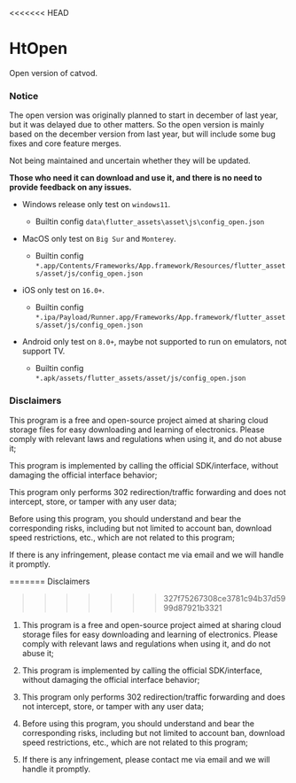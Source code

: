 <<<<<<< HEAD
# HtOpen
Open version of catvod.

### **Notice**

The open version was originally planned to start in december of last year, but it was delayed due to other matters. So the open version is mainly based on the december version from last year, but will include some bug fixes and core feature merges.

Not being maintained and uncertain whether they will be updated.

**Those who need it can download and use it, and there is no need to provide feedback on any issues.**


- Windows release only test on `windows11`.
  
  - Builtin config `data\flutter_assets\asset\js\config_open.json`
- MacOS only test on `Big Sur` and `Monterey`.

  - Builtin config `*.app/Contents/Frameworks/App.framework/Resources/flutter_assets/asset/js/config_open.json`
- iOS only test on `16.0+`.

  - Builtin config `*.ipa/Payload/Runner.app/Frameworks/App.framework/flutter_assets/asset/js/config_open.json` 
- Android only test on `8.0+`, maybe not supported to run on emulators, not support TV.

  - Builtin config `*.apk/assets/flutter_assets/asset/js/config_open.json` 

 ### **Disclaimers**                                                
This program is a free and open-source project aimed at sharing cloud storage files for easy downloading and learning of electronics. Please comply with relevant laws and regulations when using it, and do not abuse it;

This program is implemented by calling the official SDK/interface, without damaging the official interface behavior;

This program only performs 302 redirection/traffic forwarding and does not intercept, store, or tamper with any user data;

Before using this program, you should understand and bear the corresponding risks, including but not limited to account ban, download speed restrictions, etc., which are not related to this program;

If there is any infringement, please contact me via email and we will handle it promptly.

=======
                                                             Disclaimers
>>>>>>> 327f75267308ce3781c94b37d5999d87921b3321

1. This program is a free and open-source project aimed at sharing cloud storage files for easy downloading and learning of electronics. Please comply with relevant laws and regulations when using it, and do not abuse it;



2. This program is implemented by calling the official SDK/interface, without damaging the official interface behavior;



3. This program only performs 302 redirection/traffic forwarding and does not intercept, store, or tamper with any user data;



4. Before using this program, you should understand and bear the corresponding risks, including but not limited to account ban, download speed restrictions, etc., which are not related to this program;



5. If there is any infringement, please contact me via email and we will handle it promptly.
